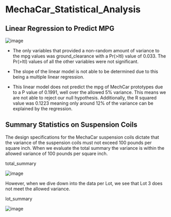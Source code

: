 # MechaCar_Statistical_Analysis

## Linear Regression to Predict MPG

![image](https://user-images.githubusercontent.com/109913335/206606141-80715a7e-7973-4016-b10c-d43e892fe93d.png)

 - The only variables that provided a non-random amount of variance to the mpg values was ground_clearance with a Pr(>ltl) value of 0.033. The Pr(>ltl) values of all the other variables were not significant.

 - The slope of the linear model is not able to be determined due to this being a multiple linear regression.

 - This linear model does not predict the mpg of MechCar prototypes due to a P value of 0.1991, well over the allowed 5% variance. This means we are not able to reject our null hypothesis. Additionally, the R squared value was 0.1223 meaning only around 12% of the variance can be explained by the regression.

## Summary Statistics on Suspension Coils
The design specifications for the MechaCar suspension coils dictate that the variance of the suspension coils must not exceed 100 pounds per square inch. When we evaluate the total summary the variance is within the allowed variance of 100 pounds per square inch.

total_summary

![image](https://user-images.githubusercontent.com/109913335/206617334-ce9a1843-0133-4fa3-a127-110139cbde9f.png)

However, when we dive down into the data per Lot, we see that Lot 3 does not meet the allowed variance.

lot_summary

![image](https://user-images.githubusercontent.com/109913335/206617372-e01e5017-32e2-493d-83ae-58df973753ff.png)
